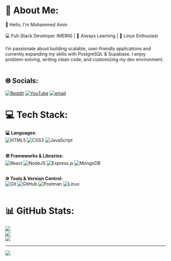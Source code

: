 # 💫 About Me:
👋 Hello, I'm Mohammed Amin<br><br>
💻 Full-Stack Developer (MERN) | 🚀 Always Learning | 🐧 Linux Enthusiast<br><br>
I’m passionate about building scalable, user-friendly applications and currently expanding my skills with PostgreSQL & Supabase. I enjoy problem-solving, writing clean code, and customizing my dev environment.<br><br>

## 🌐 Socials:
[![Reddit](https://img.shields.io/badge/Reddit-%23FF4500.svg?logo=Reddit&logoColor=white)](https://reddit.com/user/Busy_Eye_3888) 
[![YouTube](https://img.shields.io/badge/YouTube-%23FF0000.svg?logo=YouTube&logoColor=white)](https://youtube.com/@https://www.youtube.com/@ItsMeRPG) 
[![email](https://img.shields.io/badge/Email-D14836?logo=gmail&logoColor=white)](mailto:mdamin67541@gmail.com) 

# 💻 Tech Stack:
**💻 Languages:**<br>
![HTML5](https://img.shields.io/badge/html5-%23E34F26.svg?style=for-the-badge&logo=html5&logoColor=white) 
![CSS3](https://img.shields.io/badge/css3-%231572B6.svg?style=for-the-badge&logo=css3&logoColor=white) 
![JavaScript](https://img.shields.io/badge/javascript-%23323330.svg?style=for-the-badge&logo=javascript&logoColor=%23F7DF1E)<br><br>

**🛠️ Frameworks & Libraries:**<br>
![React](https://img.shields.io/badge/react-%2320232a.svg?style=for-the-badge&logo=react&logoColor=%2361DAFB) 
![NodeJS](https://img.shields.io/badge/node.js-6DA55F?style=for-the-badge&logo=node.js&logoColor=white) 
![Express.js](https://img.shields.io/badge/express.js-%23404d59.svg?style=for-the-badge&logo=express&logoColor=%2361DAFB) 
![MongoDB](https://img.shields.io/badge/MongoDB-%234ea94b.svg?style=for-the-badge&logo=mongodb&logoColor=white)<br><br>

**⚙️ Tools & Version Control:**<br>
![Git](https://img.shields.io/badge/git-%23F05033.svg?style=for-the-badge&logo=git&logoColor=white) 
![GitHub](https://img.shields.io/badge/github-%23121011.svg?style=for-the-badge&logo=github&logoColor=white) 
![Postman](https://img.shields.io/badge/Postman-FF6C37?style=for-the-badge&logo=postman&logoColor=white) 
![Linux](https://img.shields.io/badge/Linux-FCC624?style=for-the-badge&logo=linux&logoColor=black)<br><br>

# 📊 GitHub Stats:
![](https://github-readme-stats.vercel.app/api?username=MohammedAmin67&theme=tokyonight&hide_border=false&include_all_commits=false&count_private=false)<br/>
![](https://nirzak-streak-stats.vercel.app/?user=MohammedAmin67&theme=tokyonight&hide_border=false)<br/>
![](https://github-readme-stats.vercel.app/api/top-langs/?username=MohammedAmin67&theme=tokyonight&hide_border=false&include_all_commits=false&count_private=false&layout=compact)

---
[![](https://visitcount.itsvg.in/api?id=MohammedAmin67&icon=0&color=0)](https://visitcount.itsvg.in)
